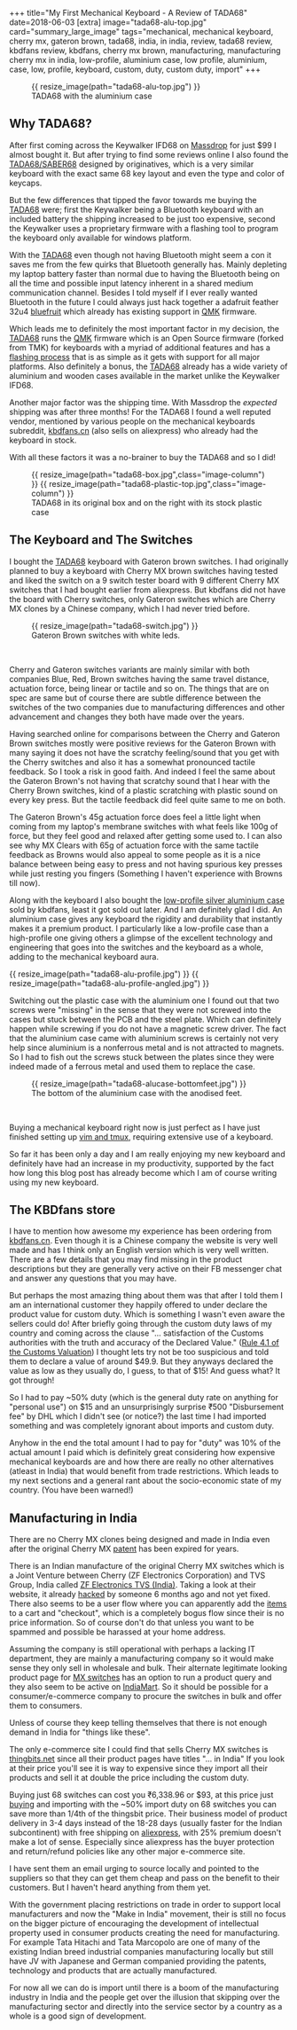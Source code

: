 +++
title="My First Mechanical Keyboard - A Review of TADA68"
date=2018-06-03
[extra]
image="tada68-alu-top.jpg"
card="summary_large_image"
tags="mechanical, mechanical keyboard, cherry mx, gateron brown, tada68, india, in india, review, tada68 review, kbdfans review, kbdfans, cherry mx brown, manufacturing, manufacturing cherry mx in india, low-profile, aluminium case, low profile, aluminium, case, low, profile, keyboard, custom, duty, custom duty, import"
+++

<figure>
{{ resize_image(path="tada68-alu-top.jpg") }}
<figcaption> TADA68 with the aluminium case</figcaption>
</figure>

## Why TADA68? 

After first coming across the Keywalker IFD68 on [Massdrop] for just $99
I almost bought it. But after trying to find some reviews online I also
found the [TADA68/SABER68][TADA68] designed by originatives, which is a very similar keyboard
with the exact same 68 key layout and even the type and color of keycaps.

But the few differences that tipped the favor towards me buying the [TADA68]
were; first the Keywalker being a Bluetooth keyboard with an included battery
the shipping increased to be just too expensive, second the Keywalker uses a proprietary
firmware with a flashing tool to program the keyboard only available for windows
platform.

<!-- more -->

With the [TADA68] even though not having Bluetooth might seem a con it saves me
from the few quirks that Bluetooth generally has. Mainly depleting my laptop
battery faster than normal due to having the Bluetooth being on all the time and
possible input latency inherent in a shared medium communication channel. 
Besides I told myself if I ever really wanted Bluetooth in the future I could
always just hack together a adafruit feather 32u4 [bluefruit] which already has existing
support in [QMK] firmware.

Which leads me to definitely the most important factor
in my decision, the [TADA68] runs the [QMK] firmware which is an Open Source firmware
(forked from TMK) for keyboards with a myriad of additional features and
has a [flashing process][2] that is as simple as it gets with support for all major
platforms.
Also definitely a bonus, the [TADA68] already has a wide variety of aluminium
and wooden cases available in the market unlike the Keywalker IFD68.

Another major factor was the shipping time. With Massdrop the *expected* shipping
was after three months! For the TADA68 I found a well reputed vendor,
mentioned by various people on the mechanical keyboards subreddit, [kbdfans.cn][KBD]
(also sells on aliexpress) who already had the keyboard in stock.

With all these factors it was a no-brainer to buy the TADA68 and so I did!

<figure>
<div class="image-row">
    {{ resize_image(path="tada68-box.jpg",class="image-column") }}
    {{ resize_image(path="tada68-plastic-top.jpg",class="image-column") }}
</div>
<figcaption>TADA68 in its original box and on the right with its stock plastic case</figcaption>
</figure>

## The Keyboard and The Switches

I bought the [TADA68] keyboard with Gateron brown switches. I had originally planned
to buy a keyboard with Cherry MX brown switches having tested and liked the switch
on a 9 switch tester board with 9 different Cherry MX switches that I had bought
earlier from aliexpress. But kbdfans did not have the board with Cherry switches,
only Gateron switches which are Cherry MX clones by a Chinese company, which I had
never tried before.

<figure>
    {{ resize_image(path="tada68-switch.jpg") }}
<figcaption>Gateron Brown switches with white leds.</figcaption>
</figure>
<br/>

Cherry and Gateron switches variants are mainly similar with both companies Blue,
Red, Brown switches having the same travel distance, actuation force, being linear
or tactile and so on. The things that are on spec are same but of course there are
subtle difference between the switches of the two companies due to manufacturing
differences and other advancement and changes they both have made over the years.

Having searched online for comparisons between the Cherry and Gateron Brown
switches mostly were positive reviews for the Gateron Brown with many saying it
does not have the scratchy feeling/sound that you get with the Cherry switches
and also it has a somewhat pronounced tactile feedback. So I took a risk in
good faith.
And indeed I feel the same about the Gateron Brown's not having that scratchy
sound that I hear with the Cherry Brown switches, kind of a plastic scratching with plastic
sound on every key press. But the tactile feedback did feel quite same to me on both.

The Gateron Brown's 45g actuation force does feel a little light when coming from
my laptop's membrane switches with what feels like 100g of force,
but they feel good and relaxed after getting some used to. I can also see why
MX Clears with 65g of actuation force with the same tactile feedback as Browns would also
appeal to some people as it is a nice balance between being easy to press
and not having spurious key presses while just resting you fingers (Something
I haven't experience with Browns till now).

Along with the keyboard I also bought the [low-profile silver aluminium case][3]
sold by kbdfans, least it got sold out later. And I am definitely glad I did.
An aluminium case gives any keyboard the rigidity and durability that instantly makes
it a premium product. I particularly like a low-profile case than a high-profile one
giving others a glimpse of the excellent technology and engineering that goes into the switches
and the keyboard as a whole, adding to the mechanical keyboard aura.

{{ resize_image(path="tada68-alu-profile.jpg") }}
{{ resize_image(path="tada68-alu-profile-angled.jpg") }}

Switching out the plastic case with the aluminium one I found out that two screws
were "missing" in the sense that they were not screwed into the cases but stuck between
the PCB and the steel plate. Which can definitely happen while screwing if you
do not have a magnetic screw driver. The fact that the aluminium case came with
aluminium screws is certainly not very help since aluminium is a nonferrous metal
and is not attracted to magnets. So I had to fish out the screws stuck between
the plates since they were indeed made of a ferrous metal and used them to replace
the case.

<figure>
    {{ resize_image(path="tada68-alucase-bottomfeet.jpg") }}
<figcaption>The bottom of the aluminium case with the anodised feet.</figcaption>
</figure>
<br/>

Buying a mechanical keyboard right now is just perfect as I have just finished
setting up [vim and tmux][vim-blog], requiring extensive use of a
keyboard.

So far it has been only a day and I am really enjoying my new keyboard and 
definitely have had an increase in my productivity, supported
by the fact how long this blog post has already become which I am of course
writing using my new keyboard.

## The KBDfans store

I have to mention how awesome my experience has been ordering from [kbdfans.cn][KBD].
Even though it is a Chinese company the website is very well made
and has I think only an English version which is very well written. There 
are a few details that you may find missing in the product descriptions but they are
generally very active on their FB messenger chat and answer any questions that you may
have.

But perhaps the most amazing thing about them was that after I told them
I am an international customer they happily offered to under declare the product
value for custom duty. Which is something I wasn't even aware 
the sellers could do! After briefly going through the custom duty laws of my
country and coming across the clause "... satisfaction of the Customs authorities with the truth and
accuracy of the Declared Value." ([Rule 4.1 of the Customs Valuation][1]) I thought
lets try not be too suspicious and told them to declare a value of around $49.9.
But they anyways declared the value as low as they usually do, I guess, to that of
$15! And guess what? It got through!

So I had to pay ~50% duty (which is the general duty rate on anything for
"personal use") on $15 and an unsurprisingly surprise ₹500 "Disbursement fee"
by DHL which I didn't see (or notice?) the last time I had imported something
and was completely ignorant about imports and custom duty.

Anyhow in the end the total amount I had to pay for "duty" was 10% of the actual
amount I paid which is definitely great considering how expensive mechanical keyboards
are and how there are really no other alternatives (atleast in India) that would
benefit from trade restrictions. Which leads to my next sections and a general
rant about the socio-economic state of my country. (You have been warned!)

## Manufacturing in India

There are no Cherry MX clones being designed and made in India even after the 
original Cherry MX [patent][12] has been expired for years.

There is an Indian manufacture of the original Cherry MX switches which is a 
Joint Venture between Cherry (ZF Electronics Corporation) and TVS Group, India
called [ZF Electronics TVS (India)][6]. Taking a look at their website, it
already [hacked][4] by someone 6 months ago and not yet fixed. There also seems
to be a user flow where you can apparently add the [items][7] to a cart and "checkout",
which is a completely bogus flow since their is no price information.
So of course don't do that unless you want to be spammed and possible be harassed
at your home address.

Assuming the company is still operational with perhaps a lacking IT department, they
are mainly a manufacturing company so it would make sense they only sell in wholesale
and bulk. Their alternate legitimate looking product page for [MX switches][5]
has an option to run a product query and they also seem to be active on
[IndiaMart][9]. So it should be possible for a consumer/e-commerce company
to procure the switches in bulk and offer them to consumers.

Unless of course they keep telling themselves that there is not enough demand
in India for "things like these".

The only e-commerce site I could find that sells Cherry MX switches is
[thingbits.net][10] since all their product pages have titles "... in India"
If you look at their price you'll see it is way to expensive since they import
all their products and sell it at double the price including the custom duty.

Buying just 68 switches can cost you ₹6,338.96 or $93, at this price just 
[buying][11] and importing with the ~50% import duty on 68 switches you can 
save more than 1/4th of the thingsbit price. Their business model of product 
delivery in 3-4 days instead of the 18-28 days (usually faster for the Indian 
subcontinent) with free shipping on [aliexpress](https://aliexpress.com), 
with 25% premium doesn't make a lot of sense.
Especially since aliexpress has the buyer protection and return/refund policies like
any other major e-commerce site.

I have sent them an email urging to source locally and pointed to the suppliers
so that they can get them cheap and pass on the benefit to their customers. 
But I haven't heard anything from them yet.

 With the government placing restrictions on trade in order to support
local manufacturers and now the "Make in India" movement, their is still no focus
on the bigger picture of encouraging the development of intellectual property 
used in consumer products creating the need for manufacturing.
For example Tata Hitachi and Tata Marcopolo are one of many of the existing Indian breed
industrial companies manufacturing locally but still have JV with Japanese and German
companied providing the patents, technology and products that are actually
manufactured.

For now all we can do is import until there is a boom of the manufacturing industry
in India and the people get over the illusion that skipping over the manufacturing
sector and directly into the service sector by a country as a whole is a good sign of
development.

[vim-blog]: @/blog/vim-and-tmux/index.md
[bluefruit]: https://www.adafruit.com/product/2829
[Massdrop]: https://www.massdrop.com/buy/keywalker-68-bluetooth-mechanical-keyboard#description?referer=8MUP7X
[TADA68]: https://kbdfans.cn/products/tada68-mechanical-keyboard-gateron-swtich-65-layout-dye-sub-keycaps-cherry-profils?spr_ref=5b12bce
[KBD]: https://kbdfans.myshopify.com?spr_ref=5b12bce
[QMK]: https://github.com/qmk/qmk_firmware
[1]: http://www.customsandforeigntrade.com/Customs%20Valuation.pdf
[2]: https://github.com/ravicious/TADA68
[3]: https://kbdfans.cn/products/kbdfans-tada68-aluminum-case?variant=2403415687181&spr_ref=5b12bce
[4]: http://zftvs.co.in/category/uncategorized/
[5]: http://zftvs.co.in/ZFTVS1/MX.php
[6]: http://zftvs.co.in/ZFTVS1/default.php
[7]: http://zftvs.co.in/product/xs-trackball-keyboard-g84-5400/
[8]: http://zftvs.co.in/product/mx-series/
[9]: https://www.indiamart.com/proddetail/key-switch-mx-series-8369799588.html
[10]: https://www.thingbits.net/products/cherry-mx-switch
[11]: https://www.aliexpress.com/item/Original-Cherry-mx-switch-3-pin-mechanical-keyboard-brown-blue-red-white-clear-silver-slilent-black/32839844484.html?spm=2114.search0104.3.3.53614dcejrotv0&ws_ab_test=searchweb0_0,searchweb201602_2_10152_10151_10065_10344_10068_10342_10343_10059_10340_10341_308_10696_100031_10084_10083_10103_10618_10624_10307_10623_10622_10621_10620,searchweb201603_25,ppcSwitch_5&algo_expid=9cf6af5d-4175-436a-8131-544b32d0aa64-0&algo_pvid=9cf6af5d-4175-436a-8131-544b32d0aa64&priceBeautifyAB=0
[12]: https://patents.google.com/patent/US4467160
